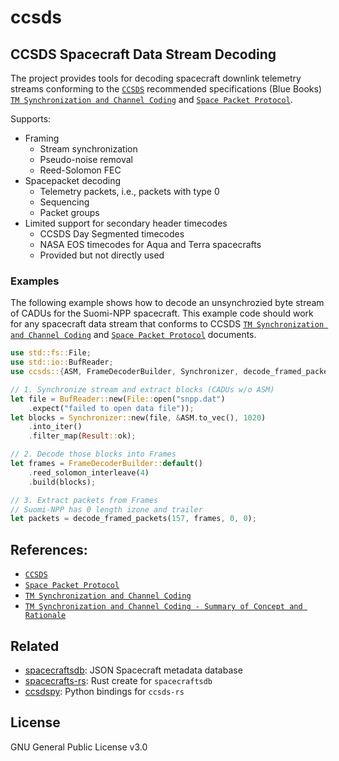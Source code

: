 # ccsds

## CCSDS Spacecraft Data Stream Decoding

The project provides tools for decoding spacecraft downlink telemetry streams conforming
to the [`CCSDS`] recommended specifications (Blue Books)
[`TM Synchronization and Channel Coding`] and [`Space Packet Protocol`].

Supports:
- Framing
    - Stream synchronization
    - Pseudo-noise removal
    - Reed-Solomon FEC
- Spacepacket decoding
    - Telemetry packets, i.e., packets with type 0
    - Sequencing
    - Packet groups
- Limited support for secondary header timecodes
    - CCSDS Day Segmented timecodes
    - NASA EOS timecodes for Aqua and Terra spacecrafts
    - Provided but not directly used

### Examples
The following example shows how to decode an unsynchrozied byte stream of CADUs for
the Suomi-NPP spacecraft. This example code should work for any spacecraft data stream
that conforms to CCSDS [`TM Synchronization and Channel Coding`] and [`Space Packet Protocol`]
documents.
```rust
use std::fs::File;
use std::io::BufReader;
use ccsds::{ASM, FrameDecoderBuilder, Synchronizer, decode_framed_packets, collect_packet_groups, PacketGroup};

// 1. Synchronize stream and extract blocks (CADUs w/o ASM)
let file = BufReader::new(File::open("snpp.dat")
    .expect("failed to open data file"));
let blocks = Synchronizer::new(file, &ASM.to_vec(), 1020)
    .into_iter()
    .filter_map(Result::ok);

// 2. Decode those blocks into Frames
let frames = FrameDecoderBuilder::default()
    .reed_solomon_interleave(4)
    .build(blocks);

// 3. Extract packets from Frames
// Suomi-NPP has 0 length izone and trailer
let packets = decode_framed_packets(157, frames, 0, 0);
```

## References:
* [`CCSDS`]
* [`Space Packet Protocol`]
* [`TM Synchronization and Channel Coding`]
* [`TM Synchronization and Channel Coding - Summary of Concept and Rationale`]


## Related
* [spacecraftsdb](https://github.com/bmflynn/spacecraftsdb): JSON Spacecraft metadata database
* [spacecrafts-rs](https://github.com/bmflynn/spacecrafts-rs): Rust create for `spacecraftsdb`
* [ccsdspy](https://github.com/bmflynn/ccsdspy): Python bindings for `ccsds-rs`


## License

GNU General Public License v3.0



[`CCSDS`]: https://public.ccsds.org
[`Space Packet Protocol`]: https://public.ccsds.org/Pubs/133x0b1c2.pdf
[`TM Synchronization and Channel Coding`]: https://public.ccsds.org/Pubs/131x0b5.pdf
[`TM Synchronization and Channel Coding - Summary of Concept and Rationale`]: https://public.ccsds.org/Pubs/130x1g3.pdf
[Level-0]: https://www.earthdata.nasa.gov/engage/open-data-services-and-software/data-information-policy/data-levels
[VIIRS]: https://www.star.nesdis.noaa.gov/jpss/VIIRS.php
